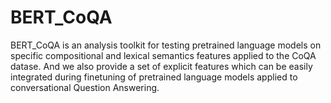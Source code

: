 # BERT_CoQA
BERT_CoQA is an analysis toolkit for testing pretrained language models on specific compositional and lexical semantics features applied to the CoQA datase. And we also provide a set of explicit features which can be easily integrated during finetuning of pretrained language models applied to conversational Question Answering.  

